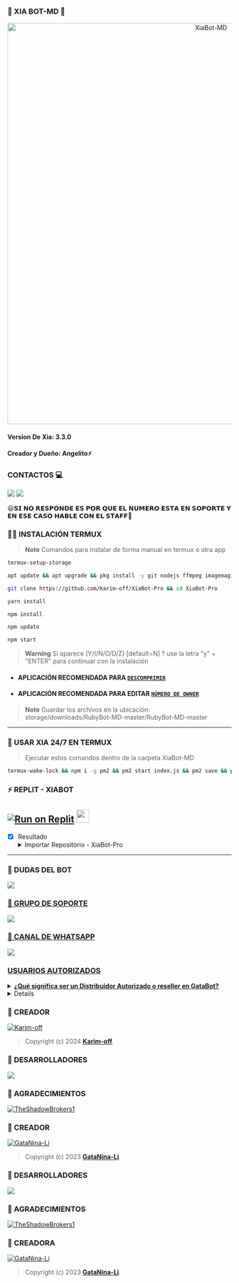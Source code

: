### 🔮 XIA BOT-MD 🔮
<p align="center">
<img src="https://telegra.ph/file/39b0aa3fe324550a3000a.jpg" alt="XiaBot-MD" width="900"/>
</p>

#### Version De Xia: 3.3.0 

#### Creador y Dueño: Angelito⚡


### CONTACTOS 💻
<p>


 <a href="http://www.instagram.com/usxr_angelito" target="blank"><img src="https://img.shields.io/badge/Instagram-30302f?style=flat&logo=instagram" /></a>
<a href="https://api.whatsapp.com/send/?phone=59897246324&text=Hola 👋 soporte de Xia Bot &type=phone_number&app_absent=0" target="blank"><img src="https://img.shields.io/badge/Whatsapp-30302f?style=flat&logo=whatsapp" /></a>

</p> 



😃𝗦𝗜 𝗡𝗢 𝗥𝗘𝗦𝗣𝗢𝗡𝗗𝗘 𝗘𝗦 𝗣𝗢𝗥 𝗤𝗨𝗘 𝗘𝗟 𝗡𝗨𝗠𝗘𝗥𝗢 𝗘𝗦𝗧𝗔 𝗘𝗡 𝗦𝗢𝗣𝗢𝗥𝗧𝗘 𝗬 𝗘𝗡 𝗘𝗦𝗘 𝗖𝗔𝗦𝗢 𝗛𝗔𝗕𝗟𝗘 𝗖𝗢𝗡 𝗘𝗟 𝗦𝗧𝗔𝗙𝗙💖




### 👨‍💻 INSTALACIÓN TERMUX
> **Note** Comandos para instalar de forma manual en termux o otra app
```bash
termux-setup-storage
```
```bash
apt update && apt upgrade && pkg install -y git nodejs ffmpeg imagemagick yarn
```
```bash
git clone https://github.com/Karim-off/XiaBot-Pro && cd XiaBot-Pro
```
```bash
yarn install
```
```bash
npm install
```
```bash
npm update
```
```bash
npm start
```
> **Warning** Si aparece (Y/I/N/O/D/Z) [default=N] ? use la letra "y" + "ENTER" para continuar con la instalación 

* #### APLICACIÓN RECOMENDADA PARA [`DESCOMPRIMIR`](https://play.google.com/store/apps/details?id=com.rarlab.rar)
* #### APLICACIÓN RECOMENDADA PARA EDITAR [`NÚMERO DE OWNER`](https://play.google.com/store/apps/details?id=com.rhmsoft.code)
> **Note** Guardar los archivos en la ubicación: storage/downloads/RubyBot-MD-master/RubyBot-MD-master   
----
### 💟 USAR XIA 24/7 EN TERMUX 
> Ejecutar estos comandos dentro de la carpeta XiaBot-MD
```bash
termux-wake-lock && npm i -g pm2 && pm2 start index.js && pm2 save && pm2 logs
```
### ⚡ REPLIT - XIABOT
<a target="_blank" href="https://replit.com/github/karim-off/XiaBot-Pro"><img alt="Run on Replit" src="https://binbashbanana.github.io/deploy-buttons/buttons/remade/replit.svg"></a>
<a href="https://replit.com/github/GataNina-Li/GataBot-MD"> <img src="https://media0.giphy.com/media/lMwu8EJAnv9kmn51KQ/giphy.gif" height="29px"></a>
------------------
- [x] Resultado <details><summary>Importar Repositorio - XiaBot-Pro</summary><img src="https://i.imgur.com/GQyRnMf.jpg"></details>
------------------

### 💬 DUDAS DEL BOT 
<a href="http://wa.me/59897246324" target="blank"><img src="https://img.shields.io/badge/KARIM_CREADOR-25D366?style=for-the-badge&logo=whatsapp&logoColor=white" />

### 🤖 GRUPO DE SOPORTE
<a href="https://chat.whatsapp.com/LcFTUnvu0Tw1tCnA2ybdR6" target="blank"><img src="https://img.shields.io/badge/GRUPO_DE_SOPORTE-25D366?style=for-the-badge&logo=whatsapp&logoColor=white" />

### 📄 CANAL DE WHATSAPP
<a href="https://whatsapp.com/channel/0029VaJxgcB0bIdvuOwKTM2Y" target="blank"><img src="https://img.shields.io/badge/CANAL_DE_BOT-25D366?style=for-the-badge&logo=whatsapp&logoColor=white" />

### USUARIOS AUTORIZADOS

<details>
<summary><b>¿Qué significa ser un Distribuidor Autorizado o reseller en GataBot?</b></summary>

- Aquellos usuarios que adquieran la licencia de Distribuidores Autorizados o resellers obtienen el derecho legal de utilizar este repositorio para fines educativos, políticos o comerciales, sin poner en riesgo su reputación personal u organizacional.
</details>

<details>
<summary><b>¿Dónde puedes solicitar la licencia para ser Distribuidor Autorizado o reseller de GataBot?</b></summary>

  - Te ofrecemos opciones exclusivas: **[Instagram](https://www.instagram.com/gata_dios/)**, **[Telegram](https://t.me/SoporteGataBot)**, y **[correo electrónico](centergatabot@gmail.com)**.
</details>


### 🔮 CREADOR 
[![Karim-off](https://github.com/Karim-off.png?size=100)](https://github.com/Karim-off) 
> Copyright (c) 2024 **[Karim-off](https://github.com/Karim-off/LuckyBot-MD/blob/master/LICENSE)**.

### 🔮 DESARROLLADORES
<a href="https://github.com/karim-off/graphs">
<img src="https://contrib.rocks/image?repo=GataNina-Li/GataBot-MD" /> 
</a>

### 🔮 AGRADECIMIENTOS
[![TheShadowBrokers1](https://github.com/BrunoSobrino.png?size=60)](https://github.com/BrunoSobrino) 

### 🔮 CREADOR 
[![GataNina-Li](https://github.com/karim-off.png?size=100)](https://github.com/Karim-off) 
> Copyright (c) 2023 **[GataNina-Li](https://github.com/GataNina-Li/GataBot-MD/blob/master/LICENSE)**.

### 🌟 DESARROLLADORES
<a href="https://github.com/GataNina-Li/GataBot-MD/graphs/contributors">
<img src="https://contrib.rocks/image?repo=GataNina-Li/GataBot-MD" /> 
</a>

### 🌟 AGRADECIMIENTOS
[![TheShadowBrokers1](https://github.com/BrunoSobrino.png?size=60)](https://github.com/BrunoSobrino) 

### 🌟 CREADORA 
[![GataNina-Li](https://github.com/GataNina-Li.png?size=100)](https://github.com/GataNina-Li) 
> Copyright (c) 2023 **[GataNina-Li](https://github.com/GataNina-Li/GataBot-MD/blob/master/LICENSE)**.